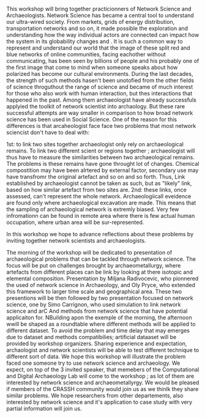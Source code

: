 This workshop will bring together practicionners of Network Science and Archaeologists. Network Science has became a central tool to understand our ultra-wired society. From markets, grids of energy distribution, transportation networks and so on, it made possible the exploration and understanding how the way individual actors are connected can impact how the system in its globability changes and  . It is such a common way to represent and understand our world that the image of these split red and blue networks of online communities, facing eachother without communicating, has been seen by billions of people and his probably one of the first image that come to mind when someone speaks about how polarized has become our cultural environments. 
During the last decades, the strength of such methods hasen't been unotofied from the other fields of science throguthout the range of science and became of much interest for those who also work with human interaction, but thes interactions that happened in the past. Among them archaeologist  have already successfuls applyied the toolkit of network scientist into archaology. But these rare successful attempts are way smaller in comparison to how broad network science has been used in Social Science. One of the reason for this differences is that arcaheologist face face two problems that most network sciencist don't have to deal with:

 1st: to link two sites together archaeologist only rely on archaeological remains. To link two different scient or regions together ; archaeologist will thus have to measure the similarities between two archaeological remains. The problems is these remains have gone throught lot of changes. Chemical compostition may have been alrtered by external factor, secondary use may have transfromr the original artefact and so on and so forth. Thus, Link established by archaeologist cannot be taken as such, but as "likely" link, based on how similar artefact from two sites are.
 2nd: these links, once assessed, can't represent the whole network. Archaeologiicall eveidence are found only where archaeological excavation are made. This means that the sampling of archaeological network is extremly biased. Very few infromationn can be found in remote area where there is few actual human occupation, where urban area will be sur-represented.

In this workshop we hope to advance reflections about these problems by inviting together network scientists and archaeologists.

The morning of the workshop will be dedicated to presentation of archaeological problems that can be tackled through network science. The focus will be put on challenges brought by archaeometallurgy, where artefacts from different places can be link by looking at there isotopic and elemental composition. Presentation by Miljana Radivocevic, who pionnered the used of network science in Archaeology, and Oly Pryce, who extended this framework to larger time scale and geographical area. These two presentions will be then followed by two presentation focused on network science, one by Simo Carrignon, who used simulation to link network science and arC   And methods from network science that have potential applicaiton for. NBuilding apon the exemple of the morning, the afternoon wwill be shaped as a roundtable where different methods will be applied to different dataset. To avoid the problem and time delay that may emerges due to dataset and methods compatibilies; artificial dataaset will be provided by workshop organizers. Sharing experience and expectation, archaologist and network scientists will be able to test different technique to different sort of data. We hope this workshop will illustrate the problem faced one someone try to use network science and archaeology. We expect, on top of the 3 invited speaker, that memebers of the Computational and Digital Archaeology Lab will come to the workshop ; as lot of them are interested by network science and archaeometallyrgy. We would be pleased if members of the CRASSH community would join us as we thinlk they share similar problems. We hope researchers from other departements, also interested by network science and it's application to case study with very partial information will join us.

